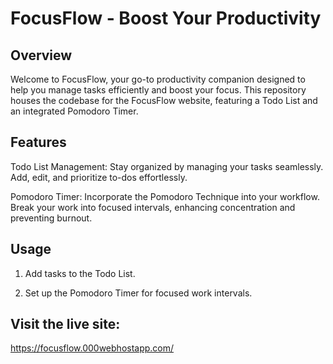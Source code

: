 # FocusFlow - Boost Your Productivity 


## Overview

Welcome to FocusFlow, your go-to productivity companion designed to help you manage tasks efficiently and boost your focus. This repository houses the codebase for the FocusFlow website, featuring a Todo List and an integrated Pomodoro Timer.

## Features

Todo List Management: Stay organized by managing your tasks seamlessly. Add, edit, and prioritize to-dos effortlessly.

Pomodoro Timer: Incorporate the Pomodoro Technique into your workflow. Break your work into focused intervals, enhancing concentration and preventing burnout. 

## Usage

1. Add tasks to the Todo List.

2. Set up the Pomodoro Timer for focused work intervals.

## Visit the live site:
https://focusflow.000webhostapp.com/
